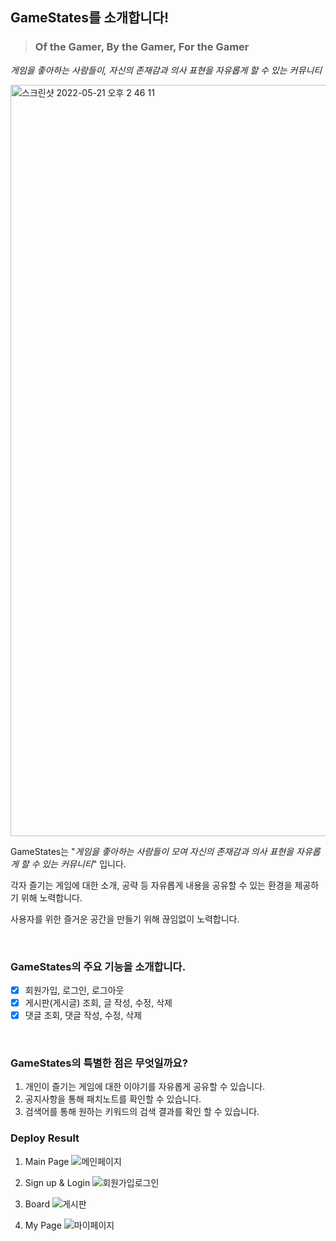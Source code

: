 ## GameStates를 소개합니다!
> ### Of the Gamer, By the Gamer, For the Gamer
_게임을 좋아하는 사람들이, 자신의 존재감과 의사 표현을 자유롭게 할 수 있는 커뮤니티_

<img width="1202" alt="스크린샷 2022-05-21 오후 2 46 11" src="https://user-images.githubusercontent.com/75208878/169637633-a87d527a-3d5f-40c1-921e-7cf6b5d6fd31.png">

GameStates는 "_게임을 좋아하는 사람들이 모여 자신의 존재감과 의사 표현을 자유롭게 할 수 있는 커뮤니티_" 입니다.

각자 즐기는 게임에 대한 소개, 공략 등 자유롭게 내용을 공유할 수 있는 환경을 제공하기 위해 노력합니다.

사용자를 위한 즐거운 공간을 만들기 위해 끊임없이 노력합니다.

<br/>

### GameStates의 주요 기능을 소개합니다.
- [x] 회원가입, 로그인, 로그아웃
- [x] 게시판(게시글) 조회, 글 작성, 수정, 삭제
- [x] 댓글 조회, 댓글 작성, 수정, 삭제

<br/>

### GameStates의 특별한 점은 무엇일까요?
1. 개인이 즐기는 게임에 대한 이야기를 자유롭게 공유할 수 있습니다.
2. 공지사항을 통해 패치노트를 확인할 수 있습니다.
3. 검색어를 통해 원하는 키워드의 검색 결과를 확인 할 수 있습니다.

### Deploy Result
1. Main Page
![메인페이지](https://user-images.githubusercontent.com/75208878/169637827-e3263bd8-13ef-40d4-baec-7e02a74981ea.gif)

2. Sign up & Login
![회원가입로그인](https://user-images.githubusercontent.com/75208878/169637841-a103eea4-fa6b-4fc6-ae69-5fca2441f9d2.gif)

3. Board
![게시판](https://user-images.githubusercontent.com/75208878/169637849-3ffdb902-395d-4008-a875-3e5faa9b4a5e.gif)

4. My Page
![마이페이지](https://user-images.githubusercontent.com/75208878/169637856-fc38e010-b358-487d-b56f-e6877376313a.gif)



